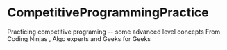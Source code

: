 # CompetitiveProgrammingPractice
Practicing competitive programing -- some advanced level concepts
From Coding Ninjas , Algo experts and Geeks for Geeks
